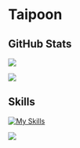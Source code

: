 # Taipoon

## GitHub Stats

![](https://github-readme-stats-six-azure.vercel.app/api?username=Taipoon&show_icons=true&count_private=true&theme=dark&hide_border=true)

![](https://github-profile-summary-cards.vercel.app/api/cards/profile-details?username=Taipoon&theme=dark)

## Skills

[![My Skills](https://skillicons.dev/icons?i=git,github,html,css,js,nodejs,react,vue,php,laravel,python,django,flask,go,cs,unity,mysql,firebase,aws,docker,unity)](https://skillicons.dev)

![](https://github-readme-stats-six-azure.vercel.app/api/top-langs/?username=Taipoon&theme=dark&hide_border=true&include_all_commits=true&count_private=true&layout=compact&langs_count=8)


<!--
**Taipoon/Taipoon** is a ✨ _special_ ✨ repository because its `README.md` (this file) appears on your GitHub profile.

Here are some ideas to get you started:

- 🔭 I’m currently working on ...
- 🌱 I’m currently learning ...
- 👯 I’m looking to collaborate on ...
- 🤔 I’m looking for help with ...
- 💬 Ask me about ...
- 📫 How to reach me: ...
- 😄 Pronouns: ...
- ⚡ Fun fact: ...
-->
